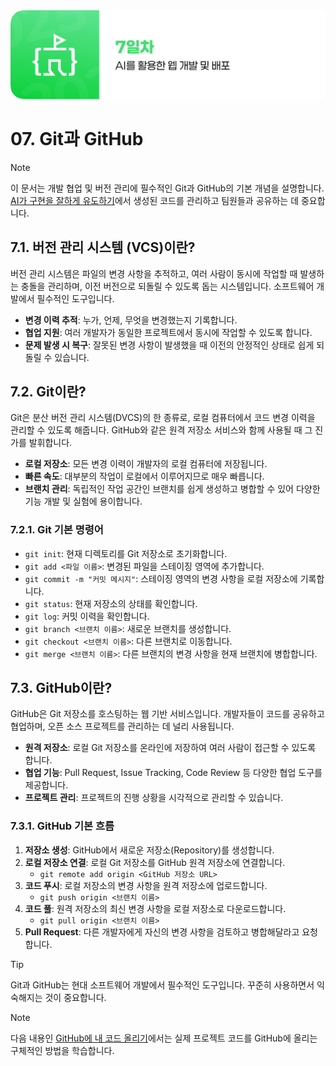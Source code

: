 <img src="./header.png" />

# 07. Git과 GitHub

> [!NOTE]
> 이 문서는 개발 협업 및 버전 관리에 필수적인 Git과 GitHub의 기본 개념을 설명합니다. [AI가 구현을 잘하게 유도하기](./06-Guiding-AI-for-Better-Implementation.md)에서 생성된 코드를 관리하고 팀원들과 공유하는 데 중요합니다.

## 7.1. 버전 관리 시스템 (VCS)이란?

버전 관리 시스템은 파일의 변경 사항을 추적하고, 여러 사람이 동시에 작업할 때 발생하는 충돌을 관리하며, 이전 버전으로 되돌릴 수 있도록 돕는 시스템입니다. 소프트웨어 개발에서 필수적인 도구입니다.

- **변경 이력 추적**: 누가, 언제, 무엇을 변경했는지 기록합니다.
- **협업 지원**: 여러 개발자가 동일한 프로젝트에서 동시에 작업할 수 있도록 합니다.
- **문제 발생 시 복구**: 잘못된 변경 사항이 발생했을 때 이전의 안정적인 상태로 쉽게 되돌릴 수 있습니다.

## 7.2. Git이란?

Git은 분산 버전 관리 시스템(DVCS)의 한 종류로, 로컬 컴퓨터에서 코드 변경 이력을 관리할 수 있도록 해줍니다. GitHub와 같은 원격 저장소 서비스와 함께 사용될 때 그 진가를 발휘합니다.

- **로컬 저장소**: 모든 변경 이력이 개발자의 로컬 컴퓨터에 저장됩니다.
- **빠른 속도**: 대부분의 작업이 로컬에서 이루어지므로 매우 빠릅니다.
- **브랜치 관리**: 독립적인 작업 공간인 브랜치를 쉽게 생성하고 병합할 수 있어 다양한 기능 개발 및 실험에 용이합니다.

### 7.2.1. Git 기본 명령어

- `git init`: 현재 디렉토리를 Git 저장소로 초기화합니다.
- `git add <파일 이름>`: 변경된 파일을 스테이징 영역에 추가합니다.
- `git commit -m "커밋 메시지"`: 스테이징 영역의 변경 사항을 로컬 저장소에 기록합니다.
- `git status`: 현재 저장소의 상태를 확인합니다.
- `git log`: 커밋 이력을 확인합니다.
- `git branch <브랜치 이름>`: 새로운 브랜치를 생성합니다.
- `git checkout <브랜치 이름>`: 다른 브랜치로 이동합니다.
- `git merge <브랜치 이름>`: 다른 브랜치의 변경 사항을 현재 브랜치에 병합합니다.

## 7.3. GitHub이란?

GitHub은 Git 저장소를 호스팅하는 웹 기반 서비스입니다. 개발자들이 코드를 공유하고 협업하며, 오픈 소스 프로젝트를 관리하는 데 널리 사용됩니다.

- **원격 저장소**: 로컬 Git 저장소를 온라인에 저장하여 여러 사람이 접근할 수 있도록 합니다.
- **협업 기능**: Pull Request, Issue Tracking, Code Review 등 다양한 협업 도구를 제공합니다.
- **프로젝트 관리**: 프로젝트의 진행 상황을 시각적으로 관리할 수 있습니다.

### 7.3.1. GitHub 기본 흐름

1.  **저장소 생성**: GitHub에서 새로운 저장소(Repository)를 생성합니다.
2.  **로컬 저장소 연결**: 로컬 Git 저장소를 GitHub 원격 저장소에 연결합니다.
    - `git remote add origin <GitHub 저장소 URL>`
3.  **코드 푸시**: 로컬 저장소의 변경 사항을 원격 저장소에 업로드합니다.
    - `git push origin <브랜치 이름>`
4.  **코드 풀**: 원격 저장소의 최신 변경 사항을 로컬 저장소로 다운로드합니다.
    - `git pull origin <브랜치 이름>`
5.  **Pull Request**: 다른 개발자에게 자신의 변경 사항을 검토하고 병합해달라고 요청합니다.

> [!TIP]
> Git과 GitHub는 현대 소프트웨어 개발에서 필수적인 도구입니다. 꾸준히 사용하면서 익숙해지는 것이 중요합니다.

> [!NOTE]
> 다음 내용인 [GitHub에 내 코드 올리기](./08-Upload-Code-to-GitHub.md)에서는 실제 프로젝트 코드를 GitHub에 올리는 구체적인 방법을 학습합니다.
